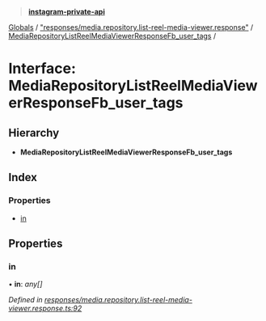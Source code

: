 > **[instagram-private-api](../README.md)**

[Globals](../README.md) / ["responses/media.repository.list-reel-media-viewer.response"](../modules/_responses_media_repository_list_reel_media_viewer_response_.md) / [MediaRepositoryListReelMediaViewerResponseFb_user_tags](_responses_media_repository_list_reel_media_viewer_response_.mediarepositorylistreelmediaviewerresponsefb_user_tags.md) /

# Interface: MediaRepositoryListReelMediaViewerResponseFb_user_tags

## Hierarchy

* **MediaRepositoryListReelMediaViewerResponseFb_user_tags**

## Index

### Properties

* [in](_responses_media_repository_list_reel_media_viewer_response_.mediarepositorylistreelmediaviewerresponsefb_user_tags.md#in)

## Properties

###  in

• **in**: *any[]*

*Defined in [responses/media.repository.list-reel-media-viewer.response.ts:92](https://github.com/dilame/instagram-private-api/blob/01eb399/src/responses/media.repository.list-reel-media-viewer.response.ts#L92)*